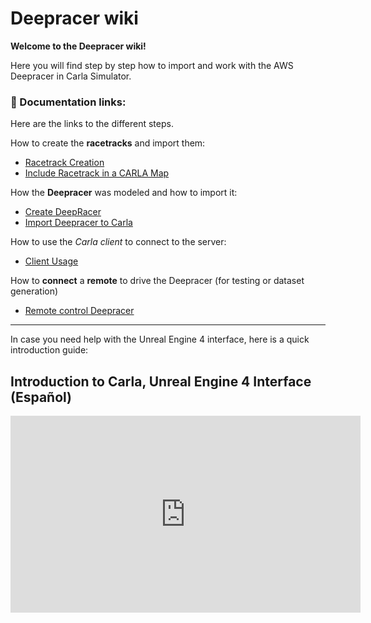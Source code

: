 # Deepracer wiki

**Welcome to the Deepracer wiki!**

Here you will find step by step how to import and work with the AWS Deepracer in Carla Simulator.


### 📄 Documentation links:

Here are the links to the different steps.

How to create the **racetracks** and import them:

- [Racetrack Creation](racetrackcreation.md)
- [Include Racetrack in a CARLA Map](includeracetrackcarla.md)

How the **Deepracer** was modeled and how to import it:
- [Create DeepRacer](createdeepracerinblender.md)
- [Import Deepracer to Carla](importdeepracercarla.md)

How to use the *Carla client* to connect to the server:

- [Client Usage](clientusage.md)

How to **connect** a **remote** to drive the Deepracer (for testing or dataset generation)

- [Remote control Deepracer](remotecontrol.md)


---

In case you need help with the Unreal Engine 4 interface, here is a quick introduction guide:

## Introduction to Carla, Unreal Engine 4 Interface (Español)

<iframe width="560" height="315" 
src="https://www.youtube.com/embed/Vuz5f-t5mV4" 
frameborder="0" allowfullscreen></iframe>


